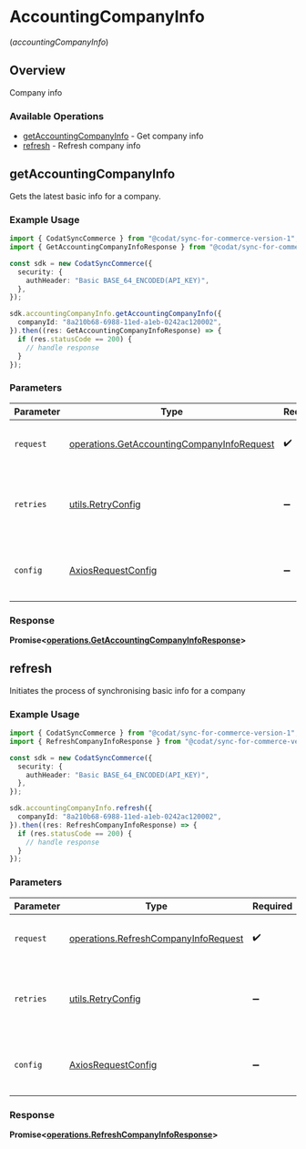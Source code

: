 # AccountingCompanyInfo
(*accountingCompanyInfo*)

## Overview

Company info

### Available Operations

* [getAccountingCompanyInfo](#getaccountingcompanyinfo) - Get company info
* [refresh](#refresh) - Refresh company info

## getAccountingCompanyInfo

Gets the latest basic info for a company.

### Example Usage

```typescript
import { CodatSyncCommerce } from "@codat/sync-for-commerce-version-1";
import { GetAccountingCompanyInfoResponse } from "@codat/sync-for-commerce-version-1/dist/sdk/models/operations";

const sdk = new CodatSyncCommerce({
  security: {
    authHeader: "Basic BASE_64_ENCODED(API_KEY)",
  },
});

sdk.accountingCompanyInfo.getAccountingCompanyInfo({
  companyId: "8a210b68-6988-11ed-a1eb-0242ac120002",
}).then((res: GetAccountingCompanyInfoResponse) => {
  if (res.statusCode == 200) {
    // handle response
  }
});
```

### Parameters

| Parameter                                                                                                | Type                                                                                                     | Required                                                                                                 | Description                                                                                              |
| -------------------------------------------------------------------------------------------------------- | -------------------------------------------------------------------------------------------------------- | -------------------------------------------------------------------------------------------------------- | -------------------------------------------------------------------------------------------------------- |
| `request`                                                                                                | [operations.GetAccountingCompanyInfoRequest](../../models/operations/getaccountingcompanyinforequest.md) | :heavy_check_mark:                                                                                       | The request object to use for the request.                                                               |
| `retries`                                                                                                | [utils.RetryConfig](../../models/utils/retryconfig.md)                                                   | :heavy_minus_sign:                                                                                       | Configuration to override the default retry behavior of the client.                                      |
| `config`                                                                                                 | [AxiosRequestConfig](https://axios-http.com/docs/req_config)                                             | :heavy_minus_sign:                                                                                       | Available config options for making requests.                                                            |


### Response

**Promise<[operations.GetAccountingCompanyInfoResponse](../../models/operations/getaccountingcompanyinforesponse.md)>**


## refresh

Initiates the process of synchronising basic info for a company

### Example Usage

```typescript
import { CodatSyncCommerce } from "@codat/sync-for-commerce-version-1";
import { RefreshCompanyInfoResponse } from "@codat/sync-for-commerce-version-1/dist/sdk/models/operations";

const sdk = new CodatSyncCommerce({
  security: {
    authHeader: "Basic BASE_64_ENCODED(API_KEY)",
  },
});

sdk.accountingCompanyInfo.refresh({
  companyId: "8a210b68-6988-11ed-a1eb-0242ac120002",
}).then((res: RefreshCompanyInfoResponse) => {
  if (res.statusCode == 200) {
    // handle response
  }
});
```

### Parameters

| Parameter                                                                                    | Type                                                                                         | Required                                                                                     | Description                                                                                  |
| -------------------------------------------------------------------------------------------- | -------------------------------------------------------------------------------------------- | -------------------------------------------------------------------------------------------- | -------------------------------------------------------------------------------------------- |
| `request`                                                                                    | [operations.RefreshCompanyInfoRequest](../../models/operations/refreshcompanyinforequest.md) | :heavy_check_mark:                                                                           | The request object to use for the request.                                                   |
| `retries`                                                                                    | [utils.RetryConfig](../../models/utils/retryconfig.md)                                       | :heavy_minus_sign:                                                                           | Configuration to override the default retry behavior of the client.                          |
| `config`                                                                                     | [AxiosRequestConfig](https://axios-http.com/docs/req_config)                                 | :heavy_minus_sign:                                                                           | Available config options for making requests.                                                |


### Response

**Promise<[operations.RefreshCompanyInfoResponse](../../models/operations/refreshcompanyinforesponse.md)>**

